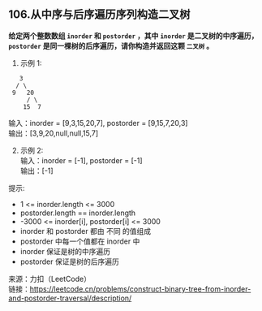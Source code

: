 ## 106.从中序与后序遍历序列构造二叉树

**给定两个整数数组 `inorder` 和 `postorder` ，其中 `inorder` 是二叉树的中序遍历， `postorder` 是同一棵树的后序遍历，请你构造并返回这颗 `二叉树` 。**

1. 示例 1:

```
   3
  / \
 9   20
     / \
    15  7
```

输入：inorder = [9,3,15,20,7], postorder = [9,15,7,20,3]  
输出：[3,9,20,null,null,15,7]

2. 示例 2:  
   输入：inorder = [-1], postorder = [-1]  
   输出：[-1]

提示:

- 1 <= inorder.length <= 3000
- postorder.length == inorder.length
- -3000 <= inorder[i], postorder[i] <= 3000
- inorder 和 postorder 都由 不同 的值组成
- postorder 中每一个值都在 inorder 中
- inorder 保证是树的中序遍历
- postorder 保证是树的后序遍历

来源：力扣（LeetCode）  
链接：https://leetcode.cn/problems/construct-binary-tree-from-inorder-and-postorder-traversal/description/
